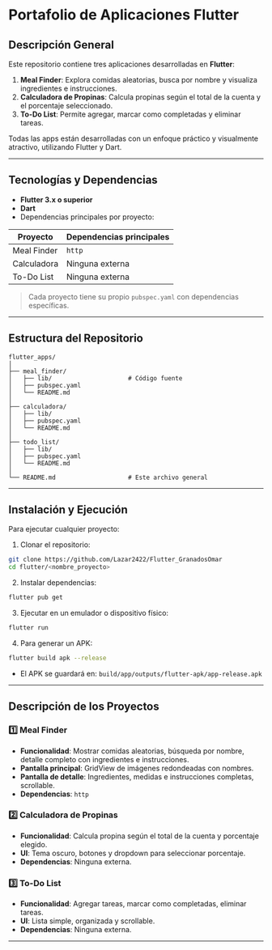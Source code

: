 # Portafolio de Aplicaciones Flutter

## Descripción General

Este repositorio contiene tres aplicaciones desarrolladas en **Flutter**:

1. **Meal Finder**: Explora comidas aleatorias, busca por nombre y visualiza ingredientes e instrucciones.
2. **Calculadora de Propinas**: Calcula propinas según el total de la cuenta y el porcentaje seleccionado.
3. **To-Do List**: Permite agregar, marcar como completadas y eliminar tareas.

Todas las apps están desarrolladas con un enfoque práctico y visualmente atractivo, utilizando Flutter y Dart.

---

## Tecnologías y Dependencias

* **Flutter 3.x o superior**
* **Dart**
* Dependencias principales por proyecto:

| Proyecto    | Dependencias principales |
| ----------- | ------------------------ |
| Meal Finder | `http`                   |
| Calculadora | Ninguna externa          |
| To-Do List  | Ninguna externa          |

> Cada proyecto tiene su propio `pubspec.yaml` con dependencias específicas.

---

## Estructura del Repositorio

```text
flutter_apps/
│
├── meal_finder/
│   ├── lib/                     # Código fuente
│   ├── pubspec.yaml
│   └── README.md
│
├── calculadora/
│   ├── lib/
│   ├── pubspec.yaml
│   └── README.md
│
├── todo_list/
│   ├── lib/
│   ├── pubspec.yaml
│   └── README.md
│
└── README.md                    # Este archivo general
```

---

## Instalación y Ejecución

Para ejecutar cualquier proyecto:

1. Clonar el repositorio:

```bash
git clone https://github.com/Lazar2422/Flutter_GranadosOmar
cd flutter/<nombre_proyecto>
```

2. Instalar dependencias:

```bash
flutter pub get
```

3. Ejecutar en un emulador o dispositivo físico:

```bash
flutter run
```

4. Para generar un APK:

```bash
flutter build apk --release
```

* El APK se guardará en: `build/app/outputs/flutter-apk/app-release.apk`

---

## Descripción de los Proyectos

### 1️⃣ Meal Finder

* **Funcionalidad**: Mostrar comidas aleatorias, búsqueda por nombre, detalle completo con ingredientes e instrucciones.
* **Pantalla principal**: GridView de imágenes redondeadas con nombres.
* **Pantalla de detalle**: Ingredientes, medidas e instrucciones completas, scrollable.
* **Dependencias**: `http`

### 2️⃣ Calculadora de Propinas

* **Funcionalidad**: Calcula propina según el total de la cuenta y porcentaje elegido.
* **UI**: Tema oscuro, botones y dropdown para seleccionar porcentaje.
* **Dependencias**: Ninguna externa.

### 3️⃣ To-Do List

* **Funcionalidad**: Agregar tareas, marcar como completadas, eliminar tareas.
* **UI**: Lista simple, organizada y scrollable.
* **Dependencias**: Ninguna externa.

---
